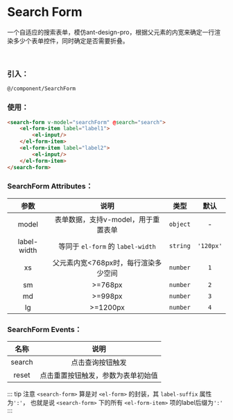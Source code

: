 # Search Form

一个自适应的搜索表单，模仿ant-design-pro，根据父元素的内宽来确定一行渲染多少个表单控件，同时确定是否需要折叠。

<img :src="$withBase('/search-form_1.png')">
<img :src="$withBase('/search-form_2.png')">

### 引入：

`@/component/SearchForm`

### 使用：
```html
<search-form v-model="searchForm" @search="search">
    <el-form-item label="label1">
        <el-input/>
    </el-form-item>
    <el-form-item label="label2">
        <el-input/>
    </el-form-item>
</search-form>
```

### SearchForm Attributes：

| 参数        | 说明                                 | 类型     | 默认      |
| :---------: | :----------------------------------: | :------: | :-------: |
| model       | 表单数据，支持v-model，用于重置表单  | `object` | -         |
| label-width | 等同于 `el-form` 的 `label-width`    | `string` | `'120px'` |
| xs          | 父元素内宽<768px时，每行渲染多少空间 | `number` | `1`       | 
| sm          | >=768px                              | `number` | `2`       | 
| md          | >=998px                              | `number` | `3`       | 
| lg          | >=1200px                             | `number` | `4`       | 

### SearchForm Events：

| 名称   | 说明                                                                    |
| :----: | :--------------------------------: |
| search | 点击查询按钮触发                   |
| reset  | 点击重置按钮触发，参数为表单初始值 |

::: tip 注意
`<search-form>` 算是对 `<el-form>` 的封装，其 `label-suffix` 属性为`':'`，
也就是说 `<search-form>` 下的所有 `<el-form-item>` 项的label后缀为`':'`
:::

